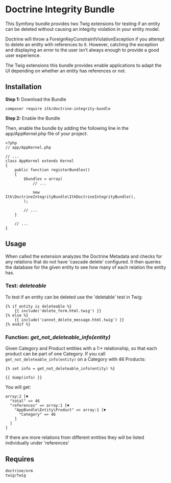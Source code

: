 # Doctrine Integrity Bundle

This Symfony bundle provides two Twig extensions for testing if an entity can be deleted without causing an integrity violation in your entity model. 

Doctrine will throw a ForeignKeyConstraintViolationException if you attempt to delete an entity with references to it. However, catching the exception and displaying an error to the user isn’t always enough to provide a good user experience. 

The Twig extensions this bundle provides enable applications to adapt the UI depending on whether an entity has references or not.

## Installation 

**Step 1:** Download the Bundle

`composer require itk/doctrine-integrity-bundle` 

**Step 2:** Enable the Bundle

Then, enable the bundle by adding the following line in the app/AppKernel.php file of your project: 

```
<?php
// app/AppKernel.php

// ...
class AppKernel extends Kernel
{
    public function registerBundles()
    {
        $bundles = array(
            // ...

            new Itk\DoctrineIntegrityBundle\ItkDoctrineIntegrityBundle(),
        );

        // ...
    }

    // ...
}
```

## Usage

When called the extension analyzes the Doctrine Metadata and checks for any relations that do not have 'cascade delete' configured. 
It then queries the database for the given entity to see how many of each relation the entity has. 

### Test: _deleteable_

To test if an entity can be deleted use the 'deletable' test in Twig:

```
{% if entity is deleteable %}
    {{ include('delete_form.html.twig') }}
{% else %}
    {{ include('cannot_delete_message.html.twig') }}
{% endif %} 
``` 

### Function: _get_not_deleteable_info(entity)_

Given Category and Product entities with a 1:* relationship, so that each product can be part of one Category. If you 
call `get_not_deleteable_info(entity)` on a Category with 46 Products:
      
```
{% set info = get_not_deleteable_info(entity) %}

{{ dump(info) }} 
```

You will get:

```
array:2 [▼
  "total" => 46
  "references" => array:1 [▼
    "AppBundle\Entity\Product" => array:1 [▼
      "Category" => 46
    ]
  ]
]
```
If there are more relations from different entities they will be listed individually under 'references' 

## Requires

```
doctrine/orm
twig/twig
```


